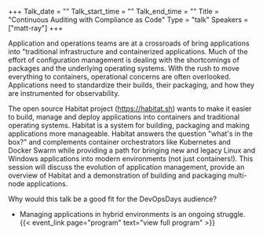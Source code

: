 +++
Talk_date = ""
Talk_start_time = ""
Talk_end_time = ""
Title = "Continuous Auditing with Compliance as Code"
Type = "talk"
Speakers = ["matt-ray"]
+++

Application and operations teams are at a crossroads of bring applications into "traditional infrastructure and containerized applications. Much of the effort of configuration management is dealing with the shortcomings of packages and the underlying operating systems. With the rush to move everything to containers, operational concerns are often overlooked. Applications need to standardize their builds, their packaging, and how they are instrumented for observability.

The open source Habitat project (https://habitat.sh) wants to make it easier to build, manage and deploy applications into containers and traditional operating systems. Habitat is a system for building, packaging and making applications more manageable. Habitat answers the question "what's in the box?" and complements container orchestrators like Kubernetes and Docker Swarm while providing a path for bringing new and legacy Linux and Windows applications into modern environments (not just containers!). This session will discuss the evolution of application management, provide an overview of Habitat and a demonstration of building and packaging multi-node applications.

Why would this talk be a good fit for the DevOpsDays audience?
* Managing applications in hybrid environments is an ongoing struggle.
{{< event_link page="program" text="view full program" >}}
